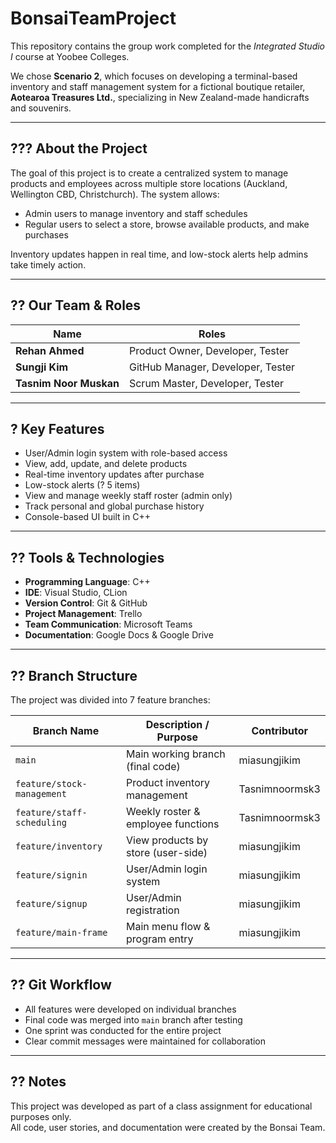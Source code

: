# BonsaiTeamProject

This repository contains the group work completed for the *Integrated Studio I* course at Yoobee Colleges.

We chose **Scenario 2**, which focuses on developing a terminal-based inventory and staff management system for a fictional boutique retailer, **Aotearoa Treasures Ltd.**, specializing in New Zealand-made handicrafts and souvenirs.

---

## ??? About the Project

The goal of this project is to create a centralized system to manage products and employees across multiple store locations (Auckland, Wellington CBD, Christchurch). The system allows:

- Admin users to manage inventory and staff schedules
- Regular users to select a store, browse available products, and make purchases

Inventory updates happen in real time, and low-stock alerts help admins take timely action.

---

## ?? Our Team & Roles

| Name               | Roles                                |
|--------------------|----------------------------------------|
| **Rehan Ahmed**     | Product Owner, Developer, Tester       |
| **Sungji Kim**      | GitHub Manager, Developer, Tester      |
| **Tasnim Noor Muskan** | Scrum Master, Developer, Tester     |

---

## ? Key Features

- User/Admin login system with role-based access
- View, add, update, and delete products
- Real-time inventory updates after purchase
- Low-stock alerts (? 5 items)
- View and manage weekly staff roster (admin only)
- Track personal and global purchase history
- Console-based UI built in C++

---

## ?? Tools & Technologies

- **Programming Language**: C++
- **IDE**: Visual Studio, CLion
- **Version Control**: Git & GitHub
- **Project Management**: Trello
- **Team Communication**: Microsoft Teams
- **Documentation**: Google Docs & Google Drive

---

## ?? Branch Structure

The project was divided into 7 feature branches:

| Branch Name             | Description / Purpose              | Contributor        |
|-------------------------|-------------------------------------|--------------------|
| `main`                  | Main working branch (final code)    | miasungjikim       |
| `feature/stock-management` | Product inventory management       | Tasnimnoormsk3     |
| `feature/staff-scheduling` | Weekly roster & employee functions | Tasnimnoormsk3     |
| `feature/inventory`     | View products by store (user-side)  | miasungjikim       |
| `feature/signin`        | User/Admin login system             | miasungjikim       |
| `feature/signup`        | User/Admin registration             | miasungjikim       |
| `feature/main-frame`    | Main menu flow & program entry      | miasungjikim       |


---

## ?? Git Workflow

- All features were developed on individual branches
- Final code was merged into `main` branch after testing
- One sprint was conducted for the entire project
- Clear commit messages were maintained for collaboration

---

## ?? Notes

This project was developed as part of a class assignment for educational purposes only.  
All code, user stories, and documentation were created by the Bonsai Team.

